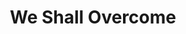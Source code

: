 ---
layout: default
title: We Shall Overcome
event: Albany Movement
category: 
artist: Guy Carawan, Pete Seeger, Joan Beez
genre: Folk
writer:
label:
producer:
award1: Grammy for Best Folk Recording by Pete Seeger, 1963
award2:
award3:
versions: |

released: 1950 by Joe Glazer and the Elm City Four
video: https://www.youtube.com/embed/nM39QUiAsoM
history: 
description: Pete Seeger first heard the song sung by Tobacco workers in the late 1940s.  Prior to the Albany movement, the song was majoritly performed within the Southern white folk tradition,until led by Bernice Johnson Reagon, black activists changed the structure and tempo of the song which turned it into a protest song sung at mass gatherings (Ward)
---